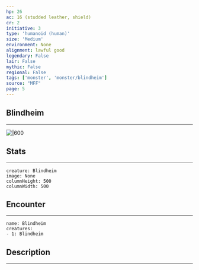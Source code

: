 ```yaml
---
hp: 26
ac: 16 (studded leather, shield)
cr: 2
initiative: 3
type: 'humanoid (human)'    
size: 'Medium'
environment: None
alignment: lawful good
legendary: False
lair: False
mythic: False
regional: False
tags: ['monster', 'monster/blindheim']
source: "MFF"
page: 5
---
```


## Blindheim
---

![|600](D:/Program%20Files/5e.tools/img/bestiary/MFF/Blindheim.png)

## Stats
---

```statblock
creature: Blindheim
image: None
columnHeight: 500
columnWidth: 500
```

## Encounter
---

```encounter-table
name: Blindheim
creatures:
- 1: Blindheim
```

## Description
---




